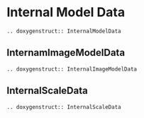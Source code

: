 # Internal Model Data

```{eval-rst}
.. doxygenstruct:: InternalModelData

```

## InternamImageModelData

```{eval-rst}
.. doxygenstruct:: InternalImageModelData

```

## InternalScaleData

```{eval-rst}
.. doxygenstruct:: InternalScaleData

```
